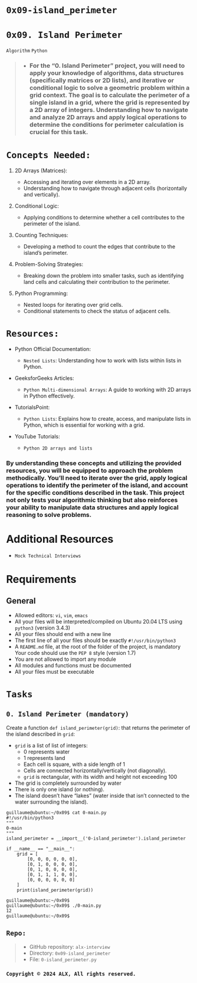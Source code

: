 # ```0x09-island_perimeter```

# ```0x09. Island Perimeter```
```Algorithm```
```Python```
 
>- ### For the “0. Island Perimeter” project, you will need to apply your knowledge of algorithms, data structures (specifically matrices or 2D lists), and iterative or conditional logic to solve a geometric problem within a grid context. The goal is to calculate the perimeter of a single island in a grid, where the grid is represented by a 2D array of integers. Understanding how to navigate and analyze 2D arrays and apply logical operations to determine the conditions for perimeter calculation is crucial for this task.

# ```Concepts Needed:```
1. 2D Arrays (Matrices):

    * Accessing and iterating over elements in a 2D array.
    * Understanding how to navigate through adjacent cells (horizontally and vertically).

2. Conditional Logic:

    * Applying conditions to determine whether a cell contributes to the perimeter of the island.

3. Counting Techniques:

    * Developing a method to count the edges that contribute to the island’s perimeter.

4. Problem-Solving Strategies:

    * Breaking down the problem into smaller tasks, such as identifying land cells and calculating their contribution to the perimeter.

5. Python Programming:

    * Nested loops for iterating over grid cells.
    * Conditional statements to check the status of adjacent cells.
# ```Resources:```

* Python Official Documentation:

    * ```Nested Lists```: Understanding how to work with lists within lists in Python.

* GeeksforGeeks Articles:

    * ```Python Multi-dimensional Arrays```: A guide to working with 2D arrays in Python effectively.

* TutorialsPoint:

    * ```Python Lists```: Explains how to create, access, and manipulate lists in Python, which is essential for working with a grid.

* YouTube Tutorials:

    * ```Python 2D arrays and lists```

### By understanding these concepts and utilizing the provided resources, you will be equipped to approach the problem methodically. You’ll need to iterate over the grid, apply logical operations to identify the perimeter of the island, and account for the specific conditions described in the task. This project not only tests your algorithmic thinking but also reinforces your ability to manipulate data structures and apply logical reasoning to solve problems.

# Additional Resources
* ```Mock Technical Interviews```

# Requirements
## General
* Allowed editors: ```vi```, ```vim```, ```emacs```
* All your files will be interpreted/compiled on Ubuntu 20.04 LTS using ```python3``` (version 3.4.3)
* All your files should end with a new line
* The first line of all your files should be exactly ```#!/usr/bin/python3```
* A ```README.md``` file, at the root of the folder of the project, is mandatory
Your code should use the ```PEP 8``` style (version 1.7)
* You are not allowed to import any module
* All modules and functions must be documented
* All your files must be executable

# ```Tasks```
## ```0. Island Perimeter (mandatory)```

Create a function ```def island_perimeter(grid)```: that returns the perimeter of the island described in ```grid```:

* ```grid``` is a list of list of integers:
    * 0 represents water
    * 1 represents land
    * Each cell is square, with a side length of 1
    * Cells are connected horizontally/vertically (not diagonally).
    * ```grid``` is rectangular, with its width and height not exceeding 100
* The grid is completely surrounded by water
* There is only one island (or nothing).
* The island doesn’t have “lakes” (water inside that isn’t connected to the water surrounding the island).

```shell
guillaume@ubuntu:~/0x09$ cat 0-main.py
#!/usr/bin/python3
"""
0-main
"""
island_perimeter = __import__('0-island_perimeter').island_perimeter

if __name__ == "__main__":
    grid = [
        [0, 0, 0, 0, 0, 0],
        [0, 1, 0, 0, 0, 0],
        [0, 1, 0, 0, 0, 0],
        [0, 1, 1, 1, 0, 0],
        [0, 0, 0, 0, 0, 0]
    ]
    print(island_perimeter(grid))

guillaume@ubuntu:~/0x09$ 
guillaume@ubuntu:~/0x09$ ./0-main.py
12
guillaume@ubuntu:~/0x09$ 
```

## ```Repo:```
>- GitHub repository: ```alx-interview```
>- Directory: ```0x09-island_perimeter```
>- File: ```0-island_perimeter.py```
  
### ```Copyright © 2024 ALX, All rights reserved.```
